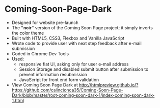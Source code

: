 # Coming-Soon-Page-Dark
* Designed for website pre-launch
* The **"noir"** version of the Coming Soon Page project; it simply inverts the color theme
* Built with HTML5, CSS3, Flexbox and Vanilla JavaScript
* Wrote code to provide user with next step feedback after e-mail submission
* Coded in Chrome Dev Tools
* Used:
  * responsive flat UI, asking only for user e-mail address
  * Session Storage and disabled submit button after submission to prevent information resubmission
  * JavaScript for front end form validation
* View Coming Soon Page Dark at http://htmlpreview.github.io/?https://github.com/calincionca35/Coming-Soon-Page-Dark/blob/master/root-coming-soon-dark-1/index-coming-soon-dark-1.html
